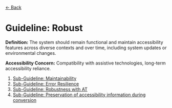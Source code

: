 [← Back](guidelines.md)

# Guideline: Robust

**Definition:** The system should remain functional and maintain accessibility features across diverse contexts and over time, including system updates or environmental changes.

**Accessibility Concern:** Compatibility with assistive technologies, long-term accessibility reliance.

1. [Sub-Guideline: Maintainability](<Robust/maintainability.md>)
2. [Sub-Guideline: Error Resilience](<Robust/error-resilience.md>)
3. [Sub-Guideline: Robustness with AT](<Robust/robustness-with-AT.md>)
4. [Sub-Guideline: Preservation of accessibility information during conversion](<Robust/preservation-of-accessibility-information-during-conversion.md>)
